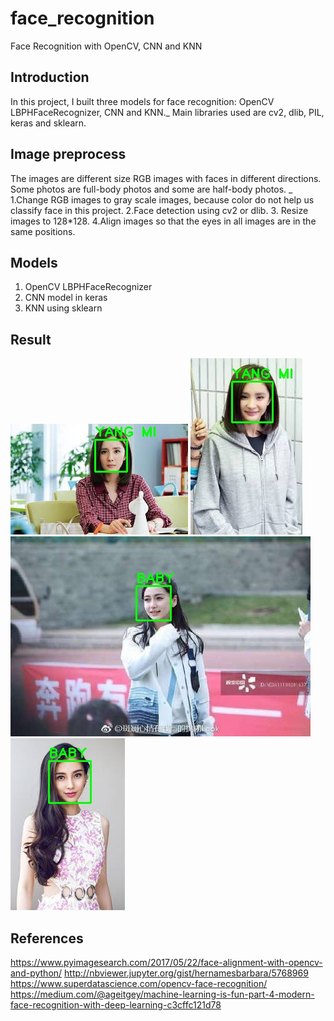 # face_recognition
Face Recognition with OpenCV, CNN and KNN

## Introduction
In this project, I built three models for face recognition: OpenCV LBPHFaceRecognizer, CNN and KNN._
Main libraries used are cv2, dlib, PIL, keras and sklearn.

## Image preprocess
The images are different size RGB images with faces in different directions. Some photos are full-body photos and some are half-body photos. _
1.Change RGB images to gray scale images, because color do not help us classify face in this project.
2.Face detection using cv2 or dlib.
3. Resize images to 128*128.
4.Align images so that the eyes in all images are in the same positions.

## Models
1. OpenCV LBPHFaceRecognizer
2. CNN model in keras
3. KNN using sklearn

## Result
![Exmaple result](/result/KNN/2.jpg)
![Exmaple result](/result/KNN/3.jpg)
![Exmaple result](/result/KNN/5.jpg)
![Exmaple result](/result/KNN/6.jpg)

## References
https://www.pyimagesearch.com/2017/05/22/face-alignment-with-opencv-and-python/
http://nbviewer.jupyter.org/gist/hernamesbarbara/5768969
https://www.superdatascience.com/opencv-face-recognition/
https://medium.com/@ageitgey/machine-learning-is-fun-part-4-modern-face-recognition-with-deep-learning-c3cffc121d78
